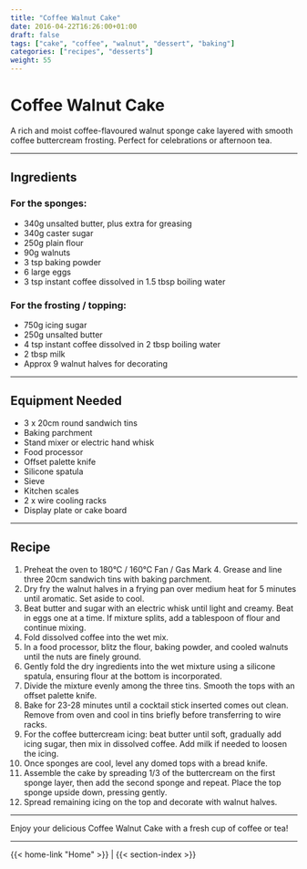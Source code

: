 ```yaml
---
title: "Coffee Walnut Cake"
date: 2016-04-22T16:26:00+01:00
draft: false
tags: ["cake", "coffee", "walnut", "dessert", "baking"]
categories: ["recipes", "desserts"]
weight: 55
---
```


# Coffee Walnut Cake

A rich and moist coffee-flavoured walnut sponge cake layered with smooth coffee buttercream frosting. Perfect for celebrations or afternoon tea.

---

## Ingredients

### For the sponges:
- 340g unsalted butter, plus extra for greasing  
- 340g caster sugar  
- 250g plain flour  
- 90g walnuts  
- 3 tsp baking powder  
- 6 large eggs  
- 3 tsp instant coffee dissolved in 1.5 tbsp boiling water  

### For the frosting / topping:
- 750g icing sugar  
- 250g unsalted butter  
- 4 tsp instant coffee dissolved in 2 tbsp boiling water  
- 2 tbsp milk  
- Approx 9 walnut halves for decorating  

---

## Equipment Needed

- 3 x 20cm round sandwich tins  
- Baking parchment  
- Stand mixer or electric hand whisk  
- Food processor  
- Offset palette knife  
- Silicone spatula  
- Sieve  
- Kitchen scales  
- 2 x wire cooling racks  
- Display plate or cake board  

---

## Recipe

1. Preheat the oven to 180°C / 160°C Fan / Gas Mark 4. Grease and line three 20cm sandwich tins with baking parchment.  
2. Dry fry the walnut halves in a frying pan over medium heat for 5 minutes until aromatic. Set aside to cool.  
3. Beat butter and sugar with an electric whisk until light and creamy. Beat in eggs one at a time. If mixture splits, add a tablespoon of flour and continue mixing.  
4. Fold dissolved coffee into the wet mix.  
5. In a food processor, blitz the flour, baking powder, and cooled walnuts until the nuts are finely ground.  
6. Gently fold the dry ingredients into the wet mixture using a silicone spatula, ensuring flour at the bottom is incorporated.  
7. Divide the mixture evenly among the three tins. Smooth the tops with an offset palette knife.  
8. Bake for 23-28 minutes until a cocktail stick inserted comes out clean. Remove from oven and cool in tins briefly before transferring to wire racks.  
9. For the coffee buttercream icing: beat butter until soft, gradually add icing sugar, then mix in dissolved coffee. Add milk if needed to loosen the icing.  
10. Once sponges are cool, level any domed tops with a bread knife.  
11. Assemble the cake by spreading 1/3 of the buttercream on the first sponge layer, then add the second sponge and repeat. Place the top sponge upside down, pressing gently.  
12. Spread remaining icing on the top and decorate with walnut halves.  

---

Enjoy your delicious Coffee Walnut Cake with a fresh cup of coffee or tea!

---
{{< home-link "Home" >}} | {{< section-index >}}